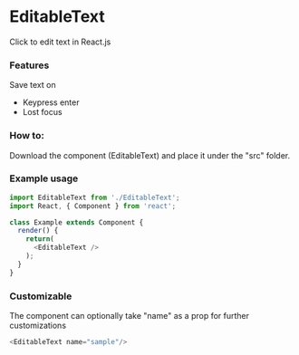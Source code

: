 # EditableText
Click to edit text in React.js

### Features
Save text on
- Keypress enter
- Lost focus

### How to:
Download the component (EditableText) and place it under the "src" folder.


### Example usage

```javascript
import EditableText from './EditableText';
import React, { Component } from 'react';

class Example extends Component {
  render() {
    return(
      <EditableText />
    );
  }
}
```

### Customizable
The component can optionally take "name" as a prop for further customizations
```javascript
<EditableText name="sample"/>
```
